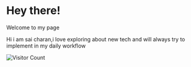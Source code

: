 # Hey there!

Welcome to my page

Hi i am sai charan,i love exploring about new tech and will always try to implement in my daily workflow


![Visitor Count](https://profile-counter.glitch.me/sai80082/count.svg)